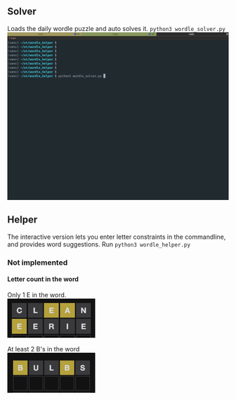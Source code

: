 ## Solver
Loads the daily wordle puzzle and auto solves it.
`python3 wordle_solver.py`
<img src="./images/wordle_solver.gif" width="700"/>

## Helper
The interactive version lets you enter letter constraints in the commandline, and provides word suggestions.
Run `python3 wordle_helper.py`  

### Not implemented
#### Letter count in the word

Only 1 E in the word.  
<img src="./images/single_count.png" width="200"/>

At least 2 B's in the word  
<img src="./images/multiple_count.png" width="200"/>

